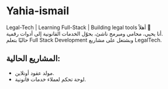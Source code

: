 # Yahia-ismail
Legal-Tech | Learning Full-Stack | Building legal tools
أهلاً 👋  
أنا يحيي، محامي ومبرمج ناشئ، بحوّل الخدمات القانونية إلى أدوات رقمية.  
حاليًا بتعلم Full Stack Development وبشتغل على مشاريع LegalTech.

## المشاريع الحالية:
- مولد عقود أونلاين.
- لوحة تحكم لعملاء خدمات قانونية.
